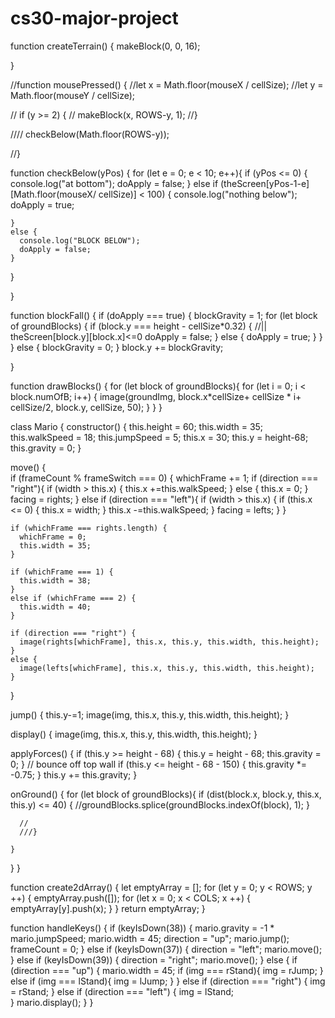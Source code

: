 # cs30-major-project


function createTerrain() {
  makeBlock(0, 0, 16);  
  
}

//function mousePressed() {
  //let x = Math.floor(mouseX / cellSize);
  //let y = Math.floor(mouseY / cellSize);

 // if (y >= 2) {
  //  makeBlock(x, ROWS-y, 1);
  //}
  
  
 //// checkBelow(Math.floor(ROWS-y));

//}
        
function checkBelow(yPos) {
  for (let e = 0; e < 10; e++){
    if (yPos <= 0) {
      console.log("at bottom");
      doApply = false;
    }
    else if (theScreen[yPos-1-e][Math.floor(mouseX/ cellSize)] < 100) {
      console.log("nothing below");
      doApply = true;

    }
    else {
      console.log("BLOCK BELOW");
      doApply = false;
    }
  }
  
}

function blockFall() {
  if (doApply === true) {
    blockGravity = 1;
    for (let block of groundBlocks) {
      if (block.y === height - cellSize*0.32) { //|| theScreen[block.y][block.x]<=0
        doApply = false;
      }
      else {
        doApply = true;
      }
    }
  }
  else {
    blockGravity = 0;
  }
  block.y += blockGravity;
  
  
}

function drawBlocks() { 
  for (let block of groundBlocks){
    for (let i = 0; i < block.numOfB; i++) {
      image(groundImg, block.x*cellSize+ cellSize * i+ cellSize/2, block.y, cellSize, 50);
    }
  }
}

class Mario {
  constructor() {
    this.height = 60;
    this.width = 35;
    this.walkSpeed = 18;
    this.jumpSpeed = 5;
    this.x = 30;
    this.y = height-68;
    this.gravity = 0;
  }

  move() {   
    if (frameCount % frameSwitch === 0) {
      whichFrame += 1;
      if (direction === "right"){
        if (width > this.x) {
          this.x +=this.walkSpeed;
        }
        else {
          this.x = 0;
        }
        facing = rights;
      }
      else if (direction === "left"){
        if (width > this.x) {
          if (this.x <= 0) {
            this.x = width;
          }
          this.x -=this.walkSpeed;
        }
        facing = lefts;
      }
    }
  
    
    if (whichFrame === rights.length) {
      whichFrame = 0;
      this.width = 35;
    }

    if (whichFrame === 1) {
      this.width = 38;
    }
    else if (whichFrame === 2) {
      this.width = 40;
    }

    if (direction === "right") {
      image(rights[whichFrame], this.x, this.y, this.width, this.height);
    }
    else {
      image(lefts[whichFrame], this.x, this.y, this.width, this.height);
    }
  }


  jump() {
    this.y-=1;
    image(img, this.x, this.y, this.width, this.height);
  }

  display() {
    image(img, this.x, this.y, this.width, this.height);
  }

  applyForces() {
    if (this.y >= height - 68) {
      this.y = height - 68;
      this.gravity = 0; 
    } 
    // bounce off top wall
    if (this.y <= height - 68 - 150) {
      this.gravity *= -0.75;
    }
    this.y += this.gravity;
  }

  onGround() {
    for (let block of groundBlocks){
      if (dist(block.x, block.y, this.x, this.y) <= 40) {
        //groundBlocks.splice(groundBlocks.indexOf(block), 1);
      }

      //
      ///}
      
    }
  }
}

function create2dArray() {
  let emptyArray = [];
  for (let y = 0; y < ROWS; y ++) {
    emptyArray.push([]);
    for (let x = 0; x < COLS; x ++) {
      emptyArray[y].push(x);
    }
  }
  return emptyArray;
}



function handleKeys() {
  if (keyIsDown(38)) { 
    mario.gravity = -1 * mario.jumpSpeed;
    mario.width = 45;
    direction = "up";
    mario.jump();
    frameCount = 0;
  }
  else if (keyIsDown(37)) { 
    direction = "left";
    mario.move();
  }
  else if (keyIsDown(39)) {
    direction = "right";
    mario.move();
  }
  else {
    if (direction === "up") {
      mario.width = 45;
      if (img === rStand){
        img = rJump;
      }
      else if (img === lStand){
        img = lJump;
      }
    }
    else if (direction === "right") {
      img = rStand;
    }
    else if (direction === "left") {
      img = lStand;      
    }
    mario.display();
  }
}